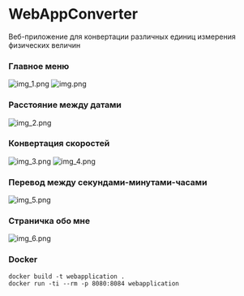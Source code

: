 # WebAppConverter
Веб-приложение для конвертации различных единиц измерения физических величин

### Главное меню
![img_1.png](https://user-images.githubusercontent.com/54906468/205158596-4ae2af63-1ab8-426f-894a-7f7557800f6d.png)
![img.png](https://user-images.githubusercontent.com/54906468/205158608-fbe68a9f-1c4e-40b7-9bb8-c845bac0fa50.png)
### Расстояние между датами
![img_2.png](https://user-images.githubusercontent.com/54906468/205158609-614e4d78-c5c2-44ef-bb0e-a61f98a92b39.png)
### Конвертация скоростей
![img_3.png](https://user-images.githubusercontent.com/54906468/205158613-59294c4d-91d9-43dd-99bc-42f09f104023.png)
![img_4.png](https://user-images.githubusercontent.com/54906468/205158615-aa52fe91-5bef-4fbc-980c-929283bd2280.png)
### Перевод между секундами-минутами-часами
![img_5.png](https://user-images.githubusercontent.com/54906468/205158617-55cc6ea1-e1af-4d6c-a24a-33a7a08be7ea.png)
### Страничка обо мне
![img_6.png](https://user-images.githubusercontent.com/54906468/205158602-aec9b4f0-0da4-4a28-b655-9ec942f44d77.png)
###  Docker
```
docker build -t webapplication .   
docker run -ti --rm -p 8080:8084 webapplication  
```
    

